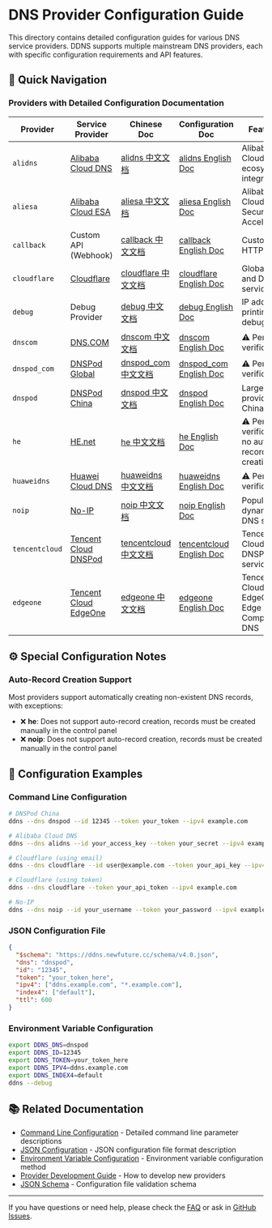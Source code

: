# DNS Provider Configuration Guide

This directory contains detailed configuration guides for various DNS service providers. DDNS supports multiple mainstream DNS providers, each with specific configuration requirements and API features.

## 🚀 Quick Navigation

### Providers with Detailed Configuration Documentation

| Provider | Service Provider | Chinese Doc | Configuration Doc | Features |
|----------|------------------|-------------|-------------------|----------|
| `alidns` | [Alibaba Cloud DNS](https://dns.console.aliyun.com/) | [alidns 中文文档](alidns.md) | [alidns English Doc](alidns.en.md) | Alibaba Cloud ecosystem integration |
| `aliesa` | [Alibaba Cloud ESA](https://esa.console.aliyun.com/) | [aliesa 中文文档](aliesa.md) | [aliesa English Doc](aliesa.en.md) | Alibaba Cloud Edge Security Acceleration |
| `callback` | Custom API (Webhook) | [callback 中文文档](callback.md) | [callback English Doc](callback.en.md) | Custom HTTP API |
| `cloudflare` | [Cloudflare](https://www.cloudflare.com/) | [cloudflare 中文文档](cloudflare.md) | [cloudflare English Doc](cloudflare.en.md) | Global CDN and DNS service |
| `debug` | Debug Provider | [debug 中文文档](debug.md) | [debug English Doc](debug.en.md) | IP address printing for debugging |
| `dnscom` | [DNS.COM](https://www.dns.com/) | [dnscom 中文文档](dnscom.md) | [dnscom English Doc](dnscom.en.md) | ⚠️ Pending verification |
| `dnspod_com` | [DNSPod Global](https://www.dnspod.com/) | [dnspod_com 中文文档](dnspod_com.md) | [dnspod_com English Doc](dnspod_com.en.md) | ⚠️ Pending verification |
| `dnspod` | [DNSPod China](https://www.dnspod.cn/) | [dnspod 中文文档](dnspod.md) | [dnspod English Doc](dnspod.en.md) | Largest DNS provider in China |
| `he` | [HE.net](https://dns.he.net/) | [he 中文文档](he.md) | [he English Doc](he.en.md) | ⚠️ Pending verification, no auto-record creation |
| `huaweidns` | [Huawei Cloud DNS](https://www.huaweicloud.com/product/dns.html) | [huaweidns 中文文档](huaweidns.md) | [huaweidns English Doc](huaweidns.en.md) | ⚠️ Pending verification |
| `noip` | [No-IP](https://www.noip.com/) | [noip 中文文档](noip.md) | [noip English Doc](noip.en.md) | Popular dynamic DNS service |
| `tencentcloud` | [Tencent Cloud DNSPod](https://cloud.tencent.com/product/dns) | [tencentcloud 中文文档](tencentcloud.md) | [tencentcloud English Doc](tencentcloud.en.md) | Tencent Cloud DNSPod service |
| `edgeone` | [Tencent Cloud EdgeOne](https://edgeone.ai/) | [edgeone 中文文档](edgeone.md) | [edgeone English Doc](edgeone.en.md) | Tencent Cloud EdgeOne Edge Computing DNS |

## ⚙️ Special Configuration Notes

### Auto-Record Creation Support

Most providers support automatically creating non-existent DNS records, with exceptions:

- ❌ **he**: Does not support auto-record creation, records must be created manually in the control panel
- ❌ **noip**: Does not support auto-record creation, records must be created manually in the control panel

<!-- ## 🔧 Domain Name Format Support

### Standard Format

```text
subdomain.example.com
```

### Custom Separator Format

Supports using `~` or `+` to separate subdomain and main domain:

```text
subdomain~example.com
subdomain+example.com
``` -->

## 📝 Configuration Examples

### Command Line Configuration

```bash
# DNSPod China
ddns --dns dnspod --id 12345 --token your_token --ipv4 example.com

# Alibaba Cloud DNS
ddns --dns alidns --id your_access_key --token your_secret --ipv4 example.com

# Cloudflare (using email)
ddns --dns cloudflare --id user@example.com --token your_api_key --ipv4 example.com

# Cloudflare (using token)
ddns --dns cloudflare --token your_api_token --ipv4 example.com

# No-IP
ddns --dns noip --id your_username --token your_password --ipv4 example.com
```

### JSON Configuration File

```json
{
  "$schema": "https://ddns.newfuture.cc/schema/v4.0.json",
  "dns": "dnspod",
  "id": "12345",
  "token": "your_token_here",
  "ipv4": ["ddns.example.com", "*.example.com"],
  "index4": ["default"],
  "ttl": 600
}
```

### Environment Variable Configuration

```bash
export DDNS_DNS=dnspod
export DDNS_ID=12345
export DDNS_TOKEN=your_token_here
export DDNS_IPV4=ddns.example.com
export DDNS_INDEX4=default
ddns --debug
```

## 📚 Related Documentation

- [Command Line Configuration](../cli.en.md) - Detailed command line parameter descriptions
- [JSON Configuration](../json.en.md) - JSON configuration file format description
- [Environment Variable Configuration](../env.en.md) - Environment variable configuration method
- [Provider Development Guide](../dev/provider.en.md) - How to develop new providers
- [JSON Schema](../../schema/v4.0.json) - Configuration file validation schema

---

If you have questions or need help, please check the [FAQ](../../README.md#FAQ) or ask in [GitHub Issues](https://github.com/NewFuture/DDNS/issues).
